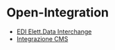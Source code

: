 # Open-Integration
- [EDI Elett.Data Interchange](Sorgenti/MB/DOC_VIS/ED.md)
- [Integrazione CMS](Sorgenti/MB/DOC_VIS/WS.md)
